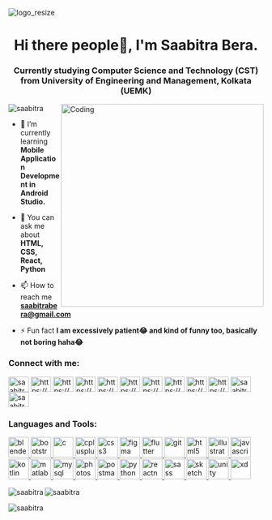 ![logo_resize](https://user-images.githubusercontent.com/63924604/208757541-6ba6f2f9-8e08-4277-97ca-1c2f5cc8af06.gif)
<h1 align="center">Hi there people👋, I'm Saabitra Bera.</h1>
<h3 align="center">Currently studying Computer Science and Technology (CST) from University of Engineering and Management, Kolkata (UEMK)</h3>
<img align="right" alt="Coding" width="400" src="https://user-images.githubusercontent.com/63924604/208824038-87b45f59-9127-41aa-92fb-0220bf06a7c6.gif">

<p align="left"> <img src="https://komarev.com/ghpvc/?username=saabitra&label=Profile%20views&color=0e75b6&style=flat" alt="saabitra" /> </p>

<!--<p align="left"> <a href="https://twitter.com/SaabitraBera" target="blank"><img src="https://img.shields.io/twitter/follow/SaabitraBera?logo=twitter&style=for-the-badge" alt="SaabitraBera" /></a> </p>-->

- 🌱 I’m currently learning **Mobile Application Development in Android Studio.**

- 📄 You can ask me about **HTML, CSS, React, Python**

- 📫 How to reach me **saabitrabera@gmail.com**

- ⚡ Fun fact **I am excessively patient😂 and kind of funny too, basically not boring haha😂**

<h3 align="left">Connect with me:</h3>
<p align="left">
<a href="https://twitter.com/saabitrab" target="blank"><img align="center" src="https://user-images.githubusercontent.com/63924604/208840554-a66b7cd0-8654-47cc-a5ed-c6e7635c19a5.svg" alt="saabitrab" height="30" width="40" /></a>
<a href="https://linkedin.com/in/saabitra-bera-47124b154/" target="blank"><img align="center" src="https://user-images.githubusercontent.com/63924604/208840710-b38fc9e9-6454-4934-9024-c3d63d78678e.svg" alt="https://www.linkedin.com/in/saabitra-bera-47124b154/" height="30" width="40" /></a>
<a href="https://stackoverflow.com/users/20825352/saabitra-bera" target="blank"><img align="center" src="https://user-images.githubusercontent.com/63924604/208840831-4bb2d6ab-55a9-4db9-9c0a-a8d0cd5b8895.svg" alt="https://stackoverflow.com/users/20825352/saabitra-bera" height="30" width="40" /></a>
<a href="https://www.kaggle.com/saabitrabera" target="blank"><img align="center" src="https://user-images.githubusercontent.com/63924604/208840908-e357f5f5-885c-4a17-96c9-1ef74654fdf1.svg" alt="https://www.kaggle.com/saabitrabera" height="30" width="40" /></a>
<a href="/https://www.facebook.com/profile.php?id=100008966165093" target="blank"><img align="center" src="https://user-images.githubusercontent.com/63924604/208840990-dd42eb5b-aac7-42dc-ac9d-0e757a61a277.svg" alt="https://www.facebook.com/profile.php?id=100008966165093" height="30" width="40" /></a>
<a href="https://www.instagram.com/saabitra.bera/" target="blank"><img align="center" src="https://user-images.githubusercontent.com/63924604/208841147-0cae0586-558c-4832-a59d-c279cb4c3e97.svg" alt="https://www.instagram.com/saabitra.bera/" height="30" width="40" /></a>
<a href="https://dribbble.com/saabitrabera" target="blank"><img align="center" src="https://user-images.githubusercontent.com/63924604/208841243-a60cd85f-36de-413f-b3cd-0874c5941657.svg" alt="https://dribbble.com/saabitrabera" height="30" width="40" /></a>
<a href="https://www.behance.net/saabitrabera" target="blank"><img align="center" src="https://user-images.githubusercontent.com/63924604/208841358-b8803c0e-7a55-4bc6-99d6-a668431c9233.svg" alt="https://www.behance.net/saabitrabera" height="30" width="40" /></a>
<a href="https://www.codechef.com/users/saabitrabera" target="blank"><img align="center" src="https://user-images.githubusercontent.com/63924604/208841518-ed2cfeb9-8f24-4973-83e7-e53b407b8180.svg" alt="https://www.codechef.com/users/saabitrabera" height="30" width="40" /></a>
<a href="https://www.hackerrank.com/saabitrabera" target="blank"><img align="center" src="https://user-images.githubusercontent.com/63924604/208936130-e09c3f84-df82-43e5-ad8d-5d62438399d0.svg" alt="https://www.hackerrank.com/saabitrabera" height="30" width="40" /></a>
<a href="https://www.leetcode.com/saabitra_bera" target="blank"><img align="center" src="https://user-images.githubusercontent.com/63924604/208935473-f4d92ade-de5d-4011-ae15-2da031ae7bf2.svg" alt="saabitra_bera" height="30" width="40" /></a>
<a href="https://auth.geeksforgeeks.org/user/saabitrabera" target="blank"><img align="center" src="https://user-images.githubusercontent.com/63924604/208934807-ab7d883c-2179-4cf7-bb4f-04c18d35ce29.svg" alt="saabitrabera" height="30" width="40" /></a>
</p>

<h3 align="left">Languages and Tools:</h3>
<p align="left"> <a href="https://www.blender.org/" target="_blank" rel="noreferrer"> <img src="https://download.blender.org/branding/community/blender_community_badge_white.svg" alt="blender" width="40" height="40"/> </a> <a href="https://getbootstrap.com" target="_blank" rel="noreferrer"> <img src="https://user-images.githubusercontent.com/63924604/208937755-0f2e2394-0e0b-4ffc-a96b-8a3bfc7a8130.svg" alt="bootstrap" width="40" height="40"/> </a> <a href="https://www.cprogramming.com/" target="_blank" rel="noreferrer"> <img src="https://user-images.githubusercontent.com/63924604/208842117-3bec12ac-ea2a-416d-aeb1-9a22fb1e927c.svg" alt="c" width="40" height="40"/> </a> <a href="https://www.w3schools.com/cpp/" target="_blank" rel="noreferrer"> <img src="https://user-images.githubusercontent.com/63924604/208842210-a49626d9-2ae3-48b7-bc33-b7690d9208d1.svg" alt="cplusplus" width="40" height="40"/> </a> <a href="https://www.w3schools.com/css/" target="_blank" rel="noreferrer"> <img src="https://user-images.githubusercontent.com/63924604/208938457-41814ae7-19f3-4156-98c4-92f2d9b3a7a8.svg" alt="css3" width="40" height="40"/> </a> <a href="https://www.figma.com/" target="_blank" rel="noreferrer"> <img src="https://www.vectorlogo.zone/logos/figma/figma-icon.svg" alt="figma" width="40" height="40"/> </a> <a href="https://flutter.dev" target="_blank" rel="noreferrer"> <img src="https://www.vectorlogo.zone/logos/flutterio/flutterio-icon.svg" alt="flutter" width="40" height="40"/> </a> <a href="https://git-scm.com/" target="_blank" rel="noreferrer"> <img src="https://www.vectorlogo.zone/logos/git-scm/git-scm-icon.svg" alt="git" width="40" height="40"/> </a> <a href="https://www.w3.org/html/" target="_blank" rel="noreferrer"> <img src="https://user-images.githubusercontent.com/63924604/208938604-b15fa2f4-25ea-4e09-abd4-1831aa966077.svg" alt="html5" width="40" height="40"/> </a> <a href="https://www.adobe.com/in/products/illustrator.html" target="_blank" rel="noreferrer"> <img src="https://www.vectorlogo.zone/logos/adobe_illustrator/adobe_illustrator-icon.svg" alt="illustrator" width="40" height="40"/> </a> <a href="https://developer.mozilla.org/en-US/docs/Web/JavaScript" target="_blank" rel="noreferrer"> <img src="https://user-images.githubusercontent.com/63924604/208842652-c790a3fa-7d45-482a-898b-5194633a8a92.svg" alt="javascript" width="40" height="40"/> </a> <a href="https://kotlinlang.org" target="_blank" rel="noreferrer"> <img src="https://www.vectorlogo.zone/logos/kotlinlang/kotlinlang-icon.svg" alt="kotlin" width="40" height="40"/> </a> <a href="https://www.mathworks.com/" target="_blank" rel="noreferrer"> <img src="https://upload.wikimedia.org/wikipedia/commons/2/21/Matlab_Logo.png" alt="matlab" width="40" height="40"/> </a> <a href="https://www.mysql.com/" target="_blank" rel="noreferrer"> <img src="https://user-images.githubusercontent.com/63924604/208842777-d0de66b7-ed37-4fd0-833d-9949e61fdc16.svg" alt="mysql" width="40" height="40"/> </a> <a href="https://www.photoshop.com/en" target="_blank" rel="noreferrer"> <img src="https://user-images.githubusercontent.com/63924604/208842875-4405cf81-3e41-4c3f-8e49-c1c965f4d4d6.svg" alt="photoshop" width="40" height="40"/> </a> <a href="https://postman.com" target="_blank" rel="noreferrer"> <img src="https://www.vectorlogo.zone/logos/getpostman/getpostman-icon.svg" alt="postman" width="40" height="40"/> </a> <a href="https://www.python.org" target="_blank" rel="noreferrer"> <img src="https://user-images.githubusercontent.com/63924604/208842974-aafbeb59-3105-4581-8b06-42a524ffb1f1.svg" alt="python" width="40" height="40"/> </a> <a href="https://reactnative.dev/" target="_blank" rel="noreferrer"> <img src="https://reactnative.dev/img/header_logo.svg" alt="reactnative" width="40" height="40"/> </a> <a href="https://sass-lang.com" target="_blank" rel="noreferrer"> <img src="https://user-images.githubusercontent.com/63924604/208843254-9d11a4e8-ea78-498b-9653-2c7cc70c3ac1.svg" alt="sass" width="40" height="40"/> </a> <!--<a href="https://scikit-learn.org/" target="_blank" rel="noreferrer"> <img src="https://upload.wikimedia.org/wikipedia/commons/0/05/Scikit_learn_logo_small.svg" alt="scikit_learn" width="40" height="40"/>--> </a> <a href="https://www.sketch.com/" target="_blank" rel="noreferrer"> <img src="https://www.vectorlogo.zone/logos/sketchapp/sketchapp-icon.svg" alt="sketch" width="40" height="40"/> </a> <a href="https://unity.com/" target="_blank" rel="noreferrer"> <img src="https://user-images.githubusercontent.com/63924604/208843742-4745971e-5eaa-46d8-97f2-7f9139d8c57a.svg" alt="unity" width="40" height="40"/> </a> <a href="https://www.adobe.com/products/xd.html" target="_blank" rel="noreferrer"> <img src="https://cdn.worldvectorlogo.com/logos/adobe-xd.svg" alt="xd" width="40" height="40"/> </a> </p>

<p><img align="left" src="https://github-readme-stats-sigma-five.vercel.app/api?username=saabitra&show_icons=true&locale=en" alt="saabitra" /></p>

<p><img src="https://github-readme-streak-stats.herokuapp.com/?user=saabitra&" alt="saabitra" /></p>

<p><img align="center" src="https://github-readme-stats-sigma-five.vercel.app/api/top-langs?username=saabitra&show_icons=true&locale=en&layout=compact" alt="saabitra" /></p>
